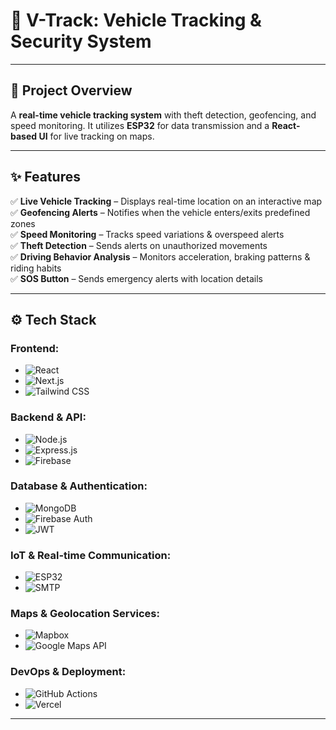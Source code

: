 # 🚗 V-Track: Vehicle Tracking & Security System  

---

## **📌 Project Overview**  
A **real-time vehicle tracking system** with theft detection, geofencing, and speed monitoring. It utilizes **ESP32** for data transmission and a **React-based UI** for live tracking on maps.  

---

## **✨ Features**  
✅ **Live Vehicle Tracking** – Displays real-time location on an interactive map  
✅ **Geofencing Alerts** – Notifies when the vehicle enters/exits predefined zones  
✅ **Speed Monitoring** – Tracks speed variations & overspeed alerts  
✅ **Theft Detection** – Sends alerts on unauthorized movements  
✅ **Driving Behavior Analysis** – Monitors acceleration, braking patterns & riding habits  
✅ **SOS Button** – Sends emergency alerts with location details  

---

## **⚙️ Tech Stack**  

### **Frontend:**  
- ![React](https://img.shields.io/badge/-React.js-blue?style=flat&logo=react)  
- ![Next.js](https://img.shields.io/badge/-Next.js-black?style=flat&logo=nextdotjs)  
- ![Tailwind CSS](https://img.shields.io/badge/-Tailwind%20CSS-38B2AC?style=flat&logo=tailwind-css)  

### **Backend & API:**  
- ![Node.js](https://img.shields.io/badge/-Node.js-green?style=flat&logo=node.js)  
- ![Express.js](https://img.shields.io/badge/-Express.js-black?style=flat&logo=express)  
- ![Firebase](https://img.shields.io/badge/-Firebase-orange?style=flat&logo=firebase)  

### **Database & Authentication:**  
- ![MongoDB](https://img.shields.io/badge/-MongoDB-brightgreen?style=flat&logo=mongodb)  
- ![Firebase Auth](https://img.shields.io/badge/-Firebase%20Auth-orange?style=flat&logo=firebase)  
- ![JWT](https://img.shields.io/badge/-JWT-red?style=flat&logo=json-web-tokens)  

### **IoT & Real-time Communication:**  
- ![ESP32](https://img.shields.io/badge/-ESP32-blue?style=flat)  
- ![SMTP](https://img.shields.io/badge/-MQTT-purple?style=flat&logo=mqtt)  

### **Maps & Geolocation Services:**  
- ![Mapbox](https://img.shields.io/badge/-Mapbox-black?style=flat&logo=mapbox)  
- ![Google Maps API](https://img.shields.io/badge/-Google%20Maps-4285F4?style=flat&logo=google-maps)  

### **DevOps & Deployment:**  
- ![GitHub Actions](https://img.shields.io/badge/-GitHub%20Actions-blue?style=flat&logo=github-actions)  
- ![Vercel](https://img.shields.io/badge/-Vercel-black?style=flat&logo=vercel)  

---
